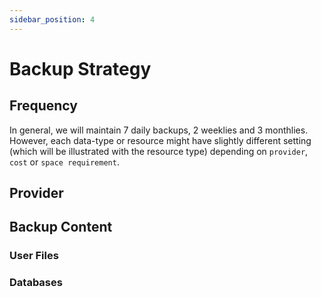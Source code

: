 ```yaml
---
sidebar_position: 4
---
```


# Backup Strategy

## Frequency

In general, we will maintain 7 daily backups, 2 weeklies and 3 monthlies.  
However, each data-type or resource might have slightly different setting (which will be illustrated with the resource type) depending on `provider`, `cost` or `space requirement`.

## Provider

## Backup Content

### User Files

### Databases
